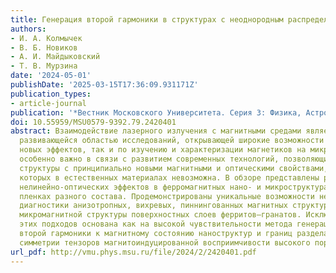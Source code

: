 ```yaml
---
title: Генерация второй гармоники в структурах с неоднородным распределением намагниченности
authors:
- И. А. Колмычек
- В. Б. Новиков
- А. И. Майдыковский
- Т. В. Мурзина
date: '2024-05-01'
publishDate: '2025-03-15T17:36:09.931171Z'
publication_types:
- article-journal
publication: '*Вестник Московского Университета. Серия 3: Физика, Астрономия*'
doi: 10.55959/MSU0579-9392.79.2420401
abstract: Взаимодействие лазерного излучения с магнитными средами является активно
  развивающейся областью исследований, открывающей широкие возможности как по наблюдению
  новых эффектов, так и по изучению и характеризации магнетиков на микро- и макроуровнях.Это
  особенно важно в связи с развитием современных технологий, позволяющих изготавливать
  структуры с принципиально новыми магнитными и оптическими свойствами, реализация
  которых в естественных материалах невозможна. В обзоре представлены результаты исследований
  нелинейно-оптических эффектов в ферромагнитных нано- и микроструктурах, а также
  пленках разного состава. Продемонстрированы уникальные возможности нелинейно-оптической
  диагностики анизотропных, вихревых, пиннингованных магнитных структур, визуализация
  микромагнитной структуры поверхностных слоев ферритов–гранатов. Исключительная эффективность
  этих подходов основана как на высокой чувствительности метода генерации оптической
  второй гармоники к магнитному состоянию наноструктур и границ раздела, так и насвойствах
  симметрии тензоров магнитоиндуцированной восприимчивости высокого порядка.
url_pdf: http://vmu.phys.msu.ru/file/2024/2/2420401.pdf
---
```

